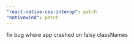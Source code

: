 ```yaml
---
"react-native-css-interop": patch
"nativewind": patch
---
```


fix bug where app crashed on falsy classNames

